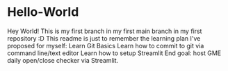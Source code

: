 # Hello-World
Hey World! This is my first branch in my first main branch in my first repository :D
This readme is just to remember the learning plan I've proposed for myself:
Learn Git Basics
Learn how to commit to git via command line/text editor
Learn how to setup Streamlit
End goal: host GME daily open/close checker via Streamlit. 
